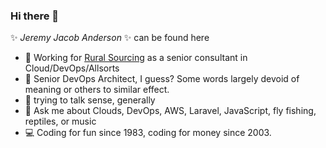 ### Hi there 👋

✨ _Jeremy Jacob Anderson_ ✨ can be found here
- 🏡 Working for [Rural Sourcing](https://ruralsourcing.com) as a senior consultant in Cloud/DevOps/Allsorts
- 🌱 Senior DevOps Architect, I guess? Some words largely devoid of meaning or others to similar effect.
- 🤔 trying to talk sense, generally
- 💬 Ask me about Clouds, DevOps, AWS, Laravel, JavaScript, fly fishing, reptiles, or music
- 💻 Coding for fun since 1983, coding for money since 2003.
